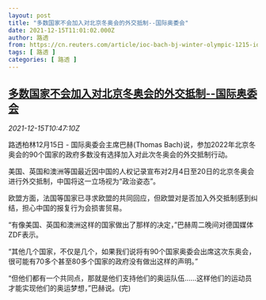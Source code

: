 ```yaml
---
layout: post
title: "多数国家不会加入对北京冬奥会的外交抵制--国际奥委会"
date: 2021-12-15T11:01:02.000Z
author: 路透
from: https://cn.reuters.com/article/ioc-bach-bj-winter-olympic-1215-idCNKBS2IU0VK
tags: [ 路透 ]
categories: [ 路透 ]
---
```

<!--1639566062000-->
[多数国家不会加入对北京冬奥会的外交抵制--国际奥委会](https://cn.reuters.com/article/ioc-bach-bj-winter-olympic-1215-idCNKBS2IU0VK)
------

<div>
<div><i>2021-12-15T10:47:10Z</i></div><p>路透柏林12月15日 - 国际奥委会主席巴赫(Thomas Bach)说，参加2022年北京冬奥会的90个国家的政府多数没有选择加入对此次冬奥会的外交抵制行动。</p><p>美国、英国和澳洲等国最近因中国的人权记录宣布对2月4日至20日的北京冬奥会进行外交抵制，中国将这一立场视为“政治姿态”。</p><p>欧盟方面，法国等国家已寻求欧盟的共同回应，但欧盟对是否加入外交抵制感到纠结，担心中国的报复行为会损害贸易。</p><p>“有像美国、英国和澳洲这样的国家做出了那样的决定，”巴赫周二晚间对德国媒体ZDF表示。</p><p>“其他几个国家，不仅是几个，如果我们说将有90个国家奥委会出席这次东奥会，很可能有70多个甚至80多个国家的政府没有做出这样的声明。”</p><p>“但他们都有一个共同点，那就是他们支持他们的奥运队伍......这样他们的运动员才能实现他们的奥运梦想，”巴赫说。(完)</p>
</div>
